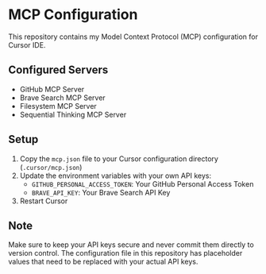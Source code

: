 # MCP Configuration

This repository contains my Model Context Protocol (MCP) configuration for Cursor IDE.

## Configured Servers

- GitHub MCP Server
- Brave Search MCP Server
- Filesystem MCP Server
- Sequential Thinking MCP Server

## Setup

1. Copy the `mcp.json` file to your Cursor configuration directory (`.cursor/mcp.json`)
2. Update the environment variables with your own API keys:
   - `GITHUB_PERSONAL_ACCESS_TOKEN`: Your GitHub Personal Access Token
   - `BRAVE_API_KEY`: Your Brave Search API Key
3. Restart Cursor

## Note

Make sure to keep your API keys secure and never commit them directly to version control. The configuration file in this repository has placeholder values that need to be replaced with your actual API keys.